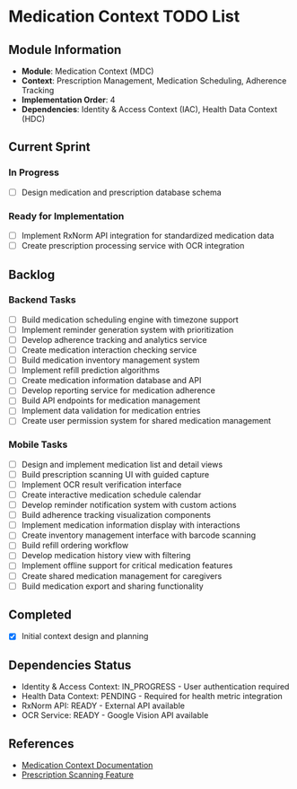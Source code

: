# Medication Context TODO List

## Module Information
- **Module**: Medication Context (MDC)
- **Context**: Prescription Management, Medication Scheduling, Adherence Tracking
- **Implementation Order**: 4
- **Dependencies**: Identity & Access Context (IAC), Health Data Context (HDC)

## Current Sprint

### In Progress
- [ ] Design medication and prescription database schema

### Ready for Implementation
- [ ] Implement RxNorm API integration for standardized medication data
- [ ] Create prescription processing service with OCR integration

## Backlog

### Backend Tasks
- [ ] Build medication scheduling engine with timezone support
- [ ] Implement reminder generation system with prioritization
- [ ] Develop adherence tracking and analytics service
- [ ] Create medication interaction checking service
- [ ] Build medication inventory management system
- [ ] Implement refill prediction algorithms
- [ ] Create medication information database and API
- [ ] Develop reporting service for medication adherence
- [ ] Build API endpoints for medication management
- [ ] Implement data validation for medication entries
- [ ] Create user permission system for shared medication management

### Mobile Tasks
- [ ] Design and implement medication list and detail views
- [ ] Build prescription scanning UI with guided capture
- [ ] Implement OCR result verification interface
- [ ] Create interactive medication schedule calendar
- [ ] Develop reminder notification system with custom actions
- [ ] Build adherence tracking visualization components
- [ ] Implement medication information display with interactions
- [ ] Create inventory management interface with barcode scanning
- [ ] Build refill ordering workflow
- [ ] Develop medication history view with filtering
- [ ] Implement offline support for critical medication features
- [ ] Create shared medication management for caregivers
- [ ] Build medication export and sharing functionality

## Completed
- [x] Initial context design and planning

## Dependencies Status
- Identity & Access Context: IN_PROGRESS - User authentication required
- Health Data Context: PENDING - Required for health metric integration
- RxNorm API: READY - External API available
- OCR Service: READY - Google Vision API available

## References
- [Medication Context Documentation](./README.md)
- [Prescription Scanning Feature](../../features/mm-001-prescription-scanning.md)
